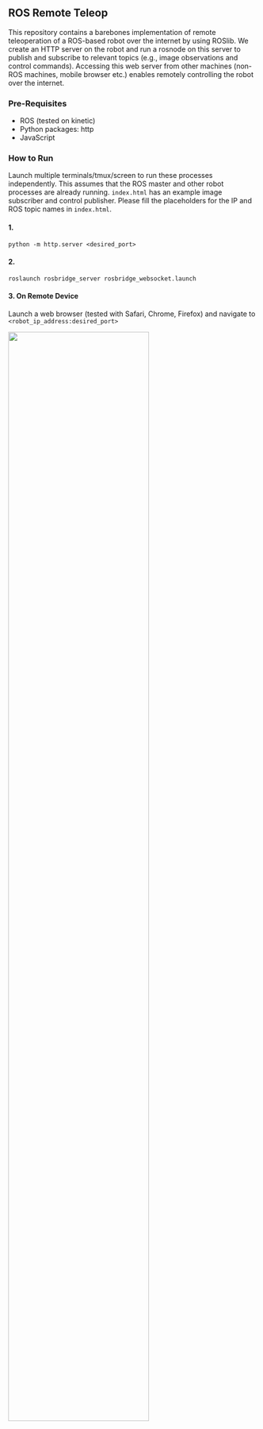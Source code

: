 ## ROS Remote Teleop

This repository contains a barebones implementation of remote teleoperation of a ROS-based robot over the internet by using ROSlib. We create an HTTP server on the robot and run a rosnode on this server to publish and subscribe to relevant topics (e.g., image observations and control commands). Accessing this web server from other machines (non-ROS machines, mobile browser etc.) enables remotely controlling the robot over the internet.


### Pre-Requisites

- ROS (tested on kinetic)
- Python packages: http
- JavaScript


### How to Run

Launch multiple terminals/tmux/screen to run these processes independently. This assumes that the ROS master and other robot processes are already running. `index.html` has an example image subscriber and control publisher. Please fill the placeholders for the IP and ROS topic names in `index.html`.

#### 1.
`python -m http.server <desired_port>`

#### 2.
`roslaunch rosbridge_server rosbridge_websocket.launch`

#### 3. On Remote Device
Launch a web browser (tested with Safari, Chrome, Firefox) and navigate to `<robot_ip_address:desired_port>`




<img src="assets/teleop.gif" width=75%/>
